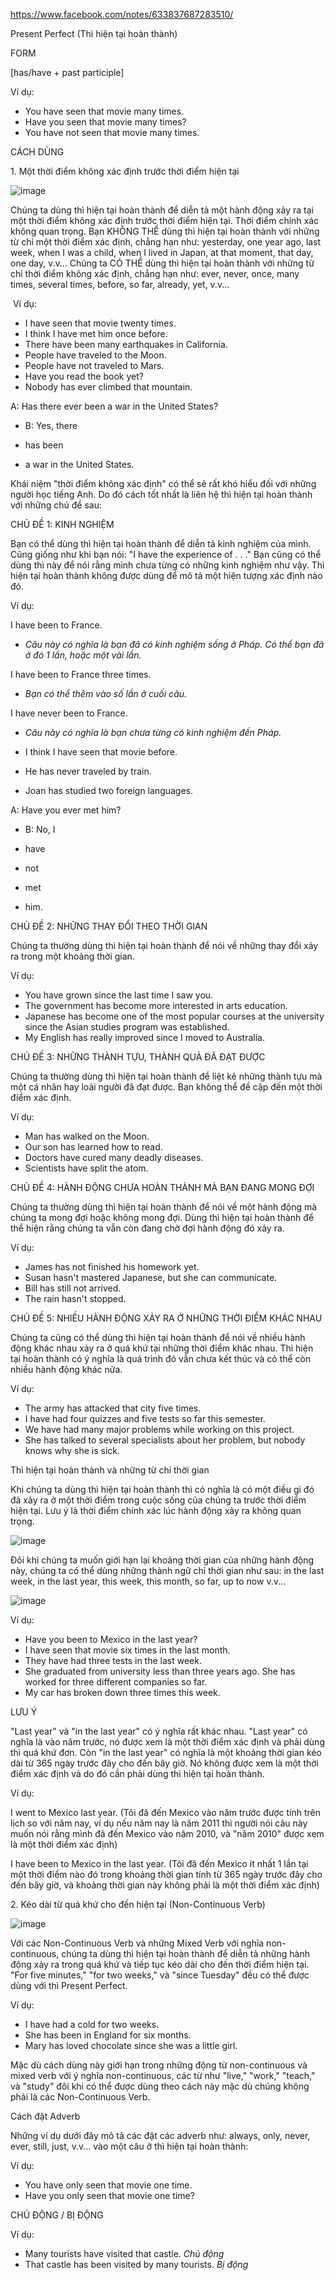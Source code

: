 https://www.facebook.com/notes/633837687283510/

Present Perfect (Thì hiện tại hoàn thành)

FORM

[has/have + past participle]

Ví dụ:

-   You have seen that movie many times.
-   Have you seen that movie many times?
-   You have not seen that movie many times.

CÁCH DÙNG

1\. Một thời điểm không xác định trước thời điểm hiện tại

![image](https://scontent.fhan17-1.fna.fbcdn.net/v/t39.30808-6/454237985_8007262546021474_224974837840367685_n.jpg?_nc_cat=105&ccb=1-7&_nc_sid=350b3d&_nc_ohc=0Ez5NyS56ykQ7kNvgG-MjdY&_nc_zt=23&_nc_ht=scontent.fhan17-1.fna&_nc_gid=AtqKxjCFBRSAuXPs28m1h-I&oh=00_AYDtBDauITw3BPqaFsc2VT1Yc4nGXSzdqUyqaDCPMUcxrg&oe=6761A436)

Chúng ta dùng thì hiện tại hoàn thành để diễn tả một hành động xảy ra tại một thời điểm không xác định trước thời điểm hiện tại. Thời điểm chính xác không quan trọng. Bạn KHÔNG THỂ dùng thì hiện tại hoàn thành với những từ chỉ một thời điểm xác định, chẳng hạn như: yesterday, one year ago, last week, when I was a child, when I lived in Japan, at that moment, that day, one day, v.v... Chúng ta CÓ THỂ dùng thì hiện tại hoàn thành với những từ chỉ thời điểm không xác định, chẳng hạn như: ever, never, once, many times, several times, before, so far, already, yet, v.v...

 Ví dụ:

-   I have seen that movie twenty times.
-   I think I have met him once before.
-   There have been many earthquakes in California.
-   People have traveled to the Moon.
-   People have not traveled to Mars.
-   Have you read the book yet?
-   Nobody has ever climbed that mountain.

A: Has there ever been a war in the United States?

-   B: Yes, there

-   has been

-   a war in the United States.

Khái niệm "thời điểm không xác định" có thể sẽ rất khó hiểu đối với những người học tiếng Anh. Do đó cách tốt nhất là liên hệ thì hiện tại hoàn thành với những chủ đề sau:

CHỦ ĐỀ 1: KINH NGHIỆM 

Bạn có thể dùng thì hiện tại hoàn thành để diễn tả kinh nghiệm của mình. Cũng giống như khi bạn nói: "I have the experience of . . ." Bạn cũng có thể dùng thì này để nói rằng mình chưa từng có những kinh nghiệm như vậy. Thì hiện tại hoàn thành không được dùng để mô tả một hiện tượng xác định nào đó.

Ví dụ:

I have been to France.

-   *Câu này có nghĩa là bạn đã có kinh nghiệm sống ở Pháp. Có thể bạn đã ở đó 1 lần, hoặc một vài lần.*

I have been to France three times.

-   *Bạn có thể thêm vào số lần ở cuối câu.*

I have never been to France.

-   *Câu này có nghĩa là bạn chưa từng có kinh nghiệm đến Pháp.*

-   I think I have seen that movie before.

-   He has never traveled by train.

-   Joan has studied two foreign languages.

A: Have you ever met him?

-   B: No, I

-   have

-   not

-   met

-   him.

CHỦ ĐỀ 2: NHỮNG THAY ĐỔI THEO THỜI GIAN

Chúng ta thường dùng thì hiện tại hoàn thành để nói về những thay đổi xảy ra trong một khoảng thời gian.

Ví dụ:

-   You have grown since the last time I saw you.
-   The government has become more interested in arts education.
-   Japanese has become one of the most popular courses at the university since the Asian studies program was established.
-   My English has really improved since I moved to Australia.

CHỦ ĐỀ 3: NHỮNG THÀNH TỰU, THÀNH QUẢ ĐÃ ĐẠT ĐƯỢC

Chúng ta thường dùng thì hiện tại hoàn thành để liệt kê những thành tựu mà một cá nhân hay loài người đã đạt được. Bạn không thể đề cập đến một thời điểm xác định.

Ví dụ:

-   Man has walked on the Moon.
-   Our son has learned how to read.
-   Doctors have cured many deadly diseases.
-   Scientists have split the atom.

CHỦ ĐỀ 4: HÀNH ĐỘNG CHƯA HOÀN THÀNH MÀ BẠN ĐANG MONG ĐỢI

Chúng ta thường dùng thì hiện tại hoàn thành để nói về một hành động mà chúng ta mong đợi hoặc không mong đợi. Dùng thì hiện tại hoàn thành để thể hiện rằng chúng ta vẫn còn đang chờ đợi hành động đó xảy ra.

Ví dụ:

-   James has not finished his homework yet.
-   Susan hasn't mastered Japanese, but she can communicate.
-   Bill has still not arrived.
-   The rain hasn't stopped.

CHỦ ĐỀ 5: NHIỀU HÀNH ĐỘNG XẢY RA Ở NHỮNG THỜI ĐIỂM KHÁC NHAU 

Chúng ta cũng có thể dùng thì hiện tại hoàn thành để nói về nhiều hành động khác nhau xảy ra ở quá khứ tại những thời điểm khác nhau. Thì hiện tại hoàn thành có ý nghĩa là quá trình đó vẫn chưa kết thúc và có thể còn nhiều hành động khác nữa.

Ví dụ:

-   The army has attacked that city five times.
-   I have had four quizzes and five tests so far this semester.
-   We have had many major problems while working on this project.
-   She has talked to several specialists about her problem, but nobody knows why she is sick.

Thì hiện tại hoàn thành và những từ chỉ thời gian

Khi chúng ta dùng thì hiện tại hoàn thành thì có nghĩa là có một điều gì đó đã xảy ra ở một thời điểm trong cuộc sống của chúng ta trước thời điểm hiện tại. Lưu ý là thời điểm chính xác lúc hành động xảy ra không quan trọng.

![image](https://scontent.fhan17-1.fna.fbcdn.net/v/t39.30808-6/454011481_8007262532688142_8326080670379181481_n.jpg?_nc_cat=104&ccb=1-7&_nc_sid=350b3d&_nc_ohc=t4fYb33aAykQ7kNvgEkKOTP&_nc_zt=23&_nc_ht=scontent.fhan17-1.fna&_nc_gid=AtqKxjCFBRSAuXPs28m1h-I&oh=00_AYAtrXtiRyRxOACnMq0NW_FzM5tmjQ0FUvmH_PpTtb5KsQ&oe=67619D4C)

Đôi khi chúng ta muốn giới hạn lại khoảng thời gian của những hành động này, chúng ta có thể dùng những thành ngữ chỉ thời gian như sau: in the last week, in the last year, this week, this month, so far, up to now v.v...

![image](https://scontent.fhan17-1.fna.fbcdn.net/v/t39.30808-6/454272377_8007262549354807_194904764668208875_n.jpg?_nc_cat=109&ccb=1-7&_nc_sid=350b3d&_nc_ohc=GbQJ7W6BKPYQ7kNvgE3VHEh&_nc_zt=23&_nc_ht=scontent.fhan17-1.fna&_nc_gid=AtqKxjCFBRSAuXPs28m1h-I&oh=00_AYAfqpYnalH9Gri14_zc_zqrWHnp_NMKyvp-j1oa5VvNMA&oe=6761B0C9)

Ví dụ:

-   Have you been to Mexico in the last year?
-   I have seen that movie six times in the last month.
-   They have had three tests in the last week.
-   She graduated from university less than three years ago. She has worked for three different companies so far.
-   My car has broken down three times this week.

LƯU Ý

"Last year" và "in the last year" có ý nghĩa rất khác nhau. "Last year" có nghĩa là vào năm trước, nó được xem là một thời điểm xác định và phải dùng thì quá khứ đơn. Còn "in the last year" có nghĩa là một khoảng thời gian kéo dài từ 365 ngày trước đây cho đến bây giờ. Nó không được xem là một thời điểm xác định và do đó cần phải dùng thì hiện tại hoàn thành. 

Ví dụ:

I went to Mexico last year. (Tôi đã đến Mexico vào năm trước được tính trên lịch so với năm nay, ví dụ nếu năm nay là năm 2011 thì người nói câu này muốn nói rằng mình đã đến Mexico vào năm 2010, và "năm 2010" được xem là một thời điểm xác định)

I have been to Mexico in the last year. (Tôi đã đến Mexico ít nhất 1 lần tại một thời điểm nào đó trong khoảng thời gian tính từ 365 ngày trước đây cho đến bây giờ, và khoảng thời gian này không phải là một thời điểm xác định)

2\. Kéo dài từ quá khứ cho đến hiện tại (Non-Continuous Verb)

![image](https://scontent.fhan17-1.fna.fbcdn.net/v/t39.30808-6/454331856_8007262552688140_2602637948774766105_n.jpg?_nc_cat=109&ccb=1-7&_nc_sid=350b3d&_nc_ohc=vtI9PUeHgiMQ7kNvgH9WHyr&_nc_zt=23&_nc_ht=scontent.fhan17-1.fna&_nc_gid=AtqKxjCFBRSAuXPs28m1h-I&oh=00_AYANbKI-sDbn7TVSsj3AFQFTBl6MZPWPzYEclZhU4eCOIQ&oe=6761D157)

Với các Non-Continuous Verb và những Mixed Verb với nghĩa non-continuous, chúng ta dùng thì hiện tại hoàn thành để diễn tả những hành động xảy ra trong quá khứ và tiếp tục kéo dài cho đến thời điểm hiện tại. "For five minutes," "for two weeks," và "since Tuesday" đều có thể được dùng với thì Present Perfect.

Ví dụ:

-   I have had a cold for two weeks.
-   She has been in England for six months.
-   Mary has loved chocolate since she was a little girl.

Mặc dù cách dùng này giới hạn trong những động từ non-continuous và mixed verb với ý nghĩa non-continuous, các từ như "live," "work," "teach," và "study" đôi khi có thể được dùng theo cách này mặc dù chúng không phải là các Non-Continuous Verb.

Cách đặt Adverb

Những ví dụ dưới đây mô tả các đặt các adverb như: always, only, never, ever, still, just, v.v... vào một câu ở thì hiện tại hoàn thành:

Ví dụ:

-   You have only seen that movie one time.
-   Have you only seen that movie one time?

CHỦ ĐỘNG / BỊ ĐỘNG

Ví dụ:

-   Many tourists have visited that castle. *Chủ động*
-   That castle has been visited by many tourists. *Bị động*